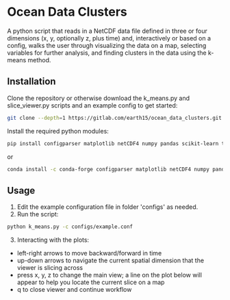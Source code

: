
# Ocean Data Clusters

A python script that reads in a NetCDF data file defined in three or four dimensions (x, y, optionally z, plus time) and, interactively or based on a config, walks the user through visualizing the data on a map, selecting variables for further analysis, and finding clusters in the data using the k-means method.

## Installation

Clone the repository or otherwise download the k_means.py and slice_viewer.py scripts and an example config to get started:
```bash
git clone --depth=1 https://gitlab.com/earth15/ocean_data_clusters.git

```
Install the required python modules:
```bash
pip install configparser matplotlib netCDF4 numpy pandas scikit-learn tqdm
```
or
```bash
conda install -c conda-forge configparser matplotlib netCDF4 numpy pandas scikit-learn tqdm
```
## Usage
1. Edit the example configuration file in folder 'configs' as needed.
2. Run the script:
```bash
python k_means.py -c configs/example.conf
```
3. Interacting with the plots: 
- left-right arrows to move backward/forward in time
- up-down arrows to navigate the current spatial dimension that the viewer is slicing across
- press x, y, z to change the main view; a line on the plot below will appear to help you locate the current slice on a map
- q to close viewer and continue workflow
